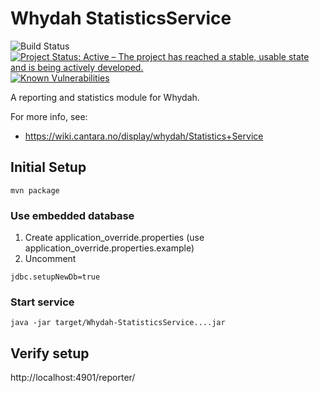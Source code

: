Whydah StatisticsService 
========================


![Build Status](https://jenkins.capraconsulting.no/buildStatus/icon?job=Whydah-StatisticsService) [![Project Status: Active – The project has reached a stable, usable state and is being actively developed.](http://www.repostatus.org/badges/latest/active.svg)](http://www.repostatus.org/#active)   [![Known Vulnerabilities](https://snyk.io/test/github/Cantara/Whydah-StatisticsService/badge.svg)](https://snyk.io/test/github/Cantara/Whydah-StatisticsService)

A reporting and statistics module for Whydah.


For more info, see:
 * https://wiki.cantara.no/display/whydah/Statistics+Service
 
 ## Initial Setup
 
 ```
 mvn package
 ```
 ### Use embedded database
 
 1. Create application_override.properties (use application_override.properties.example)
 2. Uncomment 
  ```
  jdbc.setupNewDb=true
   ```
 
### Start service

```
java -jar target/Whydah-StatisticsService....jar
```

## Verify setup

http://localhost:4901/reporter/
